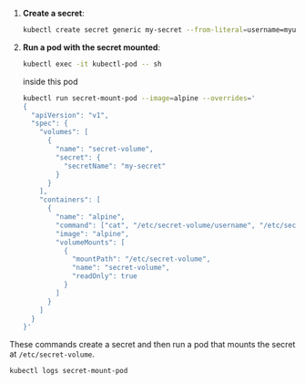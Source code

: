 
1. **Create a secret**:

   ```bash
   kubectl create secret generic my-secret --from-literal=username=myuser --from-literal=password=mypassword
   ```

2. **Run a pod with the secret mounted**:

   ```bash
   kubectl exec -it kubectl-pod -- sh
   ```

   inside this pod

   ```bash
   kubectl run secret-mount-pod --image=alpine --overrides='
   {
     "apiVersion": "v1",
     "spec": {
       "volumes": [
         {
           "name": "secret-volume",
           "secret": {
             "secretName": "my-secret"
           }
         }
       ],
       "containers": [
         {
           "name": "alpine",
           "command": ["cat", "/etc/secret-volume/username", "/etc/secret-volume/password"],
           "image": "alpine",
           "volumeMounts": [
             {
               "mountPath": "/etc/secret-volume",
               "name": "secret-volume",
               "readOnly": true
             }
           ]
         }
       ]
     }
   }'
   ```

These commands create a secret and then run a pod that mounts the secret at `/etc/secret-volume`.

```bash
kubectl logs secret-mount-pod
```

